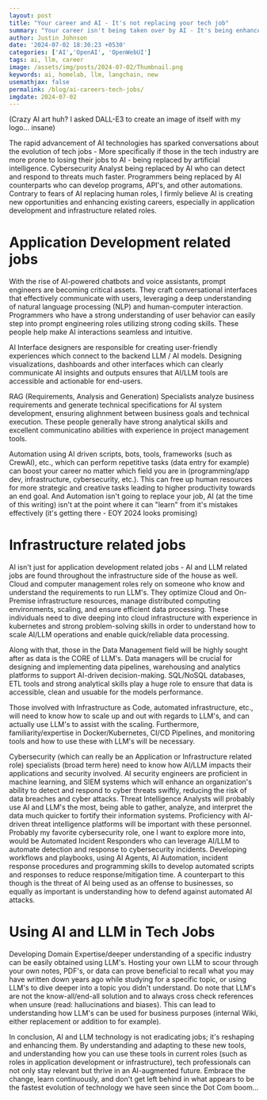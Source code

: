 ```yaml
---
layout: post
title: "Your career and AI - It's not replacing your tech job"
summary: "Your career isn't being taken over by AI - It's being enhanced by AI - Keep up."
author: Justin Johnson
date: '2024-07-02 18:30:23 +0530'
categories: ['AI','OpenAI', 'OpenWebUI']
tags: ai, llm, career
image: /assets/img/posts/2024-07-02/Thumbnail.png
keywords: ai, homelab, llm, langchain, new
usemathjax: false
permalink: /blog/ai-careers-tech-jobs/
imgdate: 2024-07-02
---
```


(Crazy AI art huh? I asked DALL-E3 to create an image of itself with my logo... insane)



The rapid advancement of AI technologies has sparked conversations about the evolution of tech jobs - More specifically if those in the tech industry are more prone to losing their jobs to AI - being replaced by artificial intelligence. Cybersecurity Analyst being replaced by AI who can detect and respond to threats much faster. Programmers being replaced by AI counterparts who can develop programs, API's, and other automations. Contrary to fears of AI replacing human roles, I firmly believe AI is creating new opportunities and enhancing existing careers, especially in application development and infrastructure related roles. 


# Application Development related jobs

With the rise of AI-powered chatbots and voice assistants, prompt engineers are becoming critical assets. They craft conversational interfaces that effectively communicate with users, leveraging a deep understanding of natural language processing (NLP) and human-computer interaction. Programmers who have a strong understanding of user behavior can easily step into prompt engineering roles utilizing strong coding skills. These people help make AI interactions seamless and intuitive.

AI Interface designers are responsible for creating user-friendly experiences which connect to the backend LLM / AI models. Designing visualizations, dashboards and other interfaces which can clearly communicate AI insights and outputs ensures that AI/LLM tools are accessible and actionable for end-users.

RAG (Requirements, Analysis and Generation) Specialists analyze business requirements and generate technical specifications for AI system development, ensuring alighnment between business goals and technical execution. These people generally have strong analytical skills and excellent communicatino abilities with experience in project management tools. 

Automation using AI driven scripts, bots, tools, frameworks (such as CrewAI), etc., which can perform repetitive tasks (data entry for example) can boost your career no matter which field you are in (programming/app dev, infrastructure, cybersecurity, etc.). This can free up human resources for more strategic and creative tasks leading to higher productivity towards an end goal. And Automation isn't going to replace your job, AI (at the time of this writing) isn't at the point where it can "learn" from it's mistakes effectively (it's getting there - EOY 2024 looks promising)


# Infrastructure related jobs

AI isn't just for application development related jobs - AI and LLM related jobs are found throughout the infrastructure side of the house as well. Cloud and computer management roles rely on someone who know and understand the requirements to run LLM's. They optimize Cloud and On-Premise infrastructure resources, manage distributed computing environments, scaling, and ensure efficient data processing. These individuals need to dive deeping into cloud infrastructure with experience in kubernetes and strong problem-solving skills in order to understand how to scale AI/LLM operations and enable quick/reliable data processing.

Along with that, those in the Data Management field will be highly sought after as data is the CORE of LLM's. Data managers will be crucial for designing and implementing data pipelines, warehousing and analytics platforms to support AI-driven decision-making. SQL/NoSQL databases, ETL tools and strong analytical skills play a huge role to ensure that data is accessible, clean and usuable for the models performance.

Those involved with Infrastructure as Code, automated infrastructure, etc., will need to know how to scale up and out with regards to LLM's, and can actually use LLM's to assist with the scaling. Furthermore, familiarity/expertise in Docker/Kubernetes, CI/CD Pipelines, and monitoring tools and how to use these with LLM's will be necessary. 

Cybersecurity (which can really be an Application or Infrastructure related role) specialists (broad term here) need to know how AI/LLM impacts their applications and security involved. AI security engineers are proficient in machine learning, and SIEM systems which will enhance an organization's ability to detect and respond to cyber threats swiftly, reducing the risk of data breaches and cyber attacks. Threat Intelligence Analysts will probably use AI and LLM's the most, being able to gather, analyze, and interpret the data much quicker to fortify their information systems. Proficiency with AI-driven threat intelligence platforms will be important with these personnel. Probably my favorite cybersecurity role, one I want to explore more into, would be Automated Incident Responders who can leverage AI/LLM to automate detection and response to cybersecurity incidents. Developing workflows and playbooks, using AI Agents, AI Automation, incident response procedures and programming skills to develop automated scripts and responses to reduce response/mitigation time. A counterpart to this though is the threat of AI being used as an offense to businesses, so equally as important is understanding how to defend against automated AI attacks.


# Using AI and LLM in Tech Jobs


Developing Domain Expertise/deeper understanding of a specific industry can be easily obtained using LLM's. Hosting your own LLM to scour through your own notes, PDF's, or data can prove beneficial to recall what you may have written down years ago while studying for a specific topic, or using LLM's to dive deeper into a topic you didn't understand. Do note that LLM's are not the know-all/end-all solution and to always cross check references when unsure (read: hallucinations and biases). This can lead to understanding how LLM's can be used for business purposes (internal Wiki, either replacement or addition to for example).

In conclusion, AI and LLM technology is not eradicating jobs; it's reshaping and enhancing them. By understanding and adapting to these new tools, and understanding how you can use these tools in current roles (such as roles in application development or infrastructure), tech professionals can not only stay relevant but thrive in an AI-augmented future. Embrace the change, learn continuously, and don't get left behind in what appears to be the fastest evolution of technology we have seen since the Dot Com boom...













